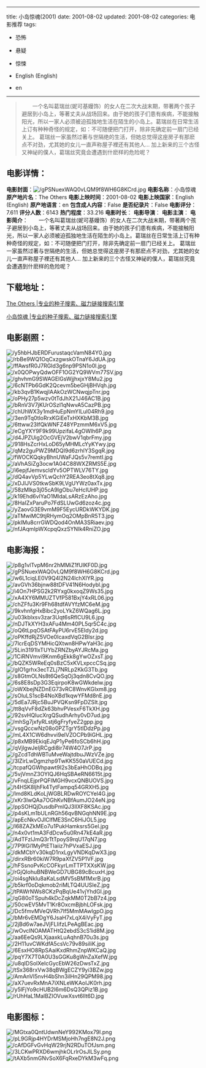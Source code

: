 
---
title: 小岛惊魂(2001)
date: 2001-08-02
updated: 2001-08-02
categories: 电影推荐
tags:
- 恐怖
- 悬疑
- 惊悚

- English (English)
- en
---


> 　　一个名叫葛瑞丝(妮可基嫚饰）的女人在二次大战末期，带著两个孩子避居到小岛上，等著丈夫从战场回来。由于她的孩子们患有疾病，不能接触阳光，所以一家人必须被迫孤独地生活在陌生的小岛上。葛瑞丝在日常生活上订有种种奇怪的规定，如：不可随便把门打开，除非先确定前一扇门已经关上。  葛瑞丝一家虽然过著与世隔绝的生活，但她总觉得这座房子有那麽点不对劲，尤其她的女儿一直声称屋子裡还有其他人... 加上新来的三个古怪又神祕的僕人，葛瑞丝究竟会遭遇到什麽样的危险呢？

## **电影详情**：

**电影封面**：<img src="https://image.tmdb.org/t/p/w200/gPSNuexWAQ0vLQM9f8WH6G8KCrd.jpg" alt="/gPSNuexWAQ0vLQM9f8WH6G8KCrd.jpg" title="/gPSNuexWAQ0vLQM9f8WH6G8KCrd.jpg">
**电影名称**：小岛惊魂
**原产地片名**：The Others
**电影上映时间**：2001-08-02
**电影上映国家**：English (English)
**原产地语言**：en
**包含成人内容**：False
**是否纪录片**：False
**电影评分**：7.611
**评分人数**：6143
**热门程度**：33.216
**电影时长**：
**电影导演**：
**电影主演**：
**电影简介**：　　一个名叫葛瑞丝(妮可基嫚饰）的女人在二次大战末期，带著两个孩子避居到小岛上，等著丈夫从战场回来。由于她的孩子们患有疾病，不能接触阳光，所以一家人必须被迫孤独地生活在陌生的小岛上。葛瑞丝在日常生活上订有种种奇怪的规定，如：不可随便把门打开，除非先确定前一扇门已经关上。  葛瑞丝一家虽然过著与世隔绝的生活，但她总觉得这座房子有那麽点不对劲，尤其她的女儿一直声称屋子裡还有其他人... 加上新来的三个古怪又神祕的僕人，葛瑞丝究竟会遭遇到什麽样的危险呢？

## **下载地址**：
[The Others |专业的种子搜索、磁力链接搜索引擎](https://movie.amd794.com:2083/?search=The%20Others&ordering=&mode=match_phrase&page_size=10&page=1)

[小岛惊魂 |专业的种子搜索、磁力链接搜索引擎](https://movie.amd794.com:2083/?search=%E5%B0%8F%E5%B2%9B%E6%83%8A%E9%AD%82&ordering=&mode=match_phrase&page_size=10&page=1)
 

## **电影剧照**：
<img src="https://image.tmdb.org/t/p/original/y5hbHJbERDFurustaqcVamN84Y0.jpg" alt="/y5hbHJbERDFurustaqcVamN84Y0.jpg" title="/y5hbHJbERDFurustaqcVamN84Y0.jpg"><img src="https://image.tmdb.org/t/p/original/rbBe9WQ1OqCxzgwskOTnaY6JdUA.jpg" alt="/rbBe9WQ1OqCxzgwskOTnaY6JdUA.jpg" title="/rbBe9WQ1OqCxzgwskOTnaY6JdUA.jpg"><img src="https://image.tmdb.org/t/p/original/ffAwsfR0J7RGId3g6np9PSN1o0l.jpg" alt="/ffAwsfR0J7RGId3g6np9PSN1o0l.jpg" title="/ffAwsfR0J7RGId3g6np9PSN1o0l.jpg"><img src="https://image.tmdb.org/t/p/original/x0QOPwyQdwOFF1OG2YQ9WVm77SV.jpg" alt="/x0QOPwyQdwOFF1OG2YQ9WVm77SV.jpg" title="/x0QOPwyQdwOFF1OG2YQ9WVm77SV.jpg"><img src="https://image.tmdb.org/t/p/original/ghvhmG9SWAGElGsWjjhxjxY8Mu2.jpg" alt="/ghvhmG9SWAGElGsWjjhxjxY8Mu2.jpg" title="/ghvhmG9SWAGElGsWjjhxjxY8Mu2.jpg"><img src="https://image.tmdb.org/t/p/original/6cNTPb6GdK2Qcevm5beGHjBHVqh.jpg" alt="/6cNTPb6GdK2Qcevm5beGHjBHVqh.jpg" title="/6cNTPb6GdK2Qcevm5beGHjBHVqh.jpg"><img src="https://image.tmdb.org/t/p/original/kb3qvB1KwqjIAAkOzWCNwqjpTnr.jpg" alt="/kb3qvB1KwqjIAAkOzWCNwqjpTnr.jpg" title="/kb3qvB1KwqjIAAkOzWCNwqjpTnr.jpg"><img src="https://image.tmdb.org/t/p/original/oPHy27p5wzv0tTdJhX21J46AC1B.jpg" alt="/oPHy27p5wzv0tTdJhX21J46AC1B.jpg" title="/oPHy27p5wzv0tTdJhX21J46AC1B.jpg"><img src="https://image.tmdb.org/t/p/original/bRnV3V7jKUrOSzI1qNwvA5CazPB.jpg" alt="/bRnV3V7jKUrOSzI1qNwvA5CazPB.jpg" title="/bRnV3V7jKUrOSzI1qNwvA5CazPB.jpg"><img src="https://image.tmdb.org/t/p/original/chUhWX3y1mdHuEpNmYILul04Rh9.jpg" alt="/chUhWX3y1mdHuEpNmYILul04Rh9.jpg" title="/chUhWX3y1mdHuEpNmYILul04Rh9.jpg"><img src="https://image.tmdb.org/t/p/original/3en9Tq0tloRrxKGiEeTxHXKbM3B.jpg" alt="/3en9Tq0tloRrxKGiEeTxHXKbM3B.jpg" title="/3en9Tq0tloRrxKGiEeTxHXKbM3B.jpg"><img src="https://image.tmdb.org/t/p/original/6ttww23IfQkWNFZ48YPzmmM6xV5.jpg" alt="/6ttww23IfQkWNFZ48YPzmmM6xV5.jpg" title="/6ttww23IfQkWNFZ48YPzmmM6xV5.jpg"><img src="https://image.tmdb.org/t/p/original/eCgYXY9F9k99UpzifaL4gOWlh6P.jpg" alt="/eCgYXY9F9k99UpzifaL4gOWlh6P.jpg" title="/eCgYXY9F9k99UpzifaL4gOWlh6P.jpg"><img src="https://image.tmdb.org/t/p/original/d4JPZUig2OcGVEjV2bwV1qbrFmy.jpg" alt="/d4JPZUig2OcGVEjV2bwV1qbrFmy.jpg" title="/d4JPZUig2OcGVEjV2bwV1qbrFmy.jpg"><img src="https://image.tmdb.org/t/p/original/918HsZcrHxLoD65yMHMLcYyKYwy.jpg" alt="/918HsZcrHxLoD65yMHMLcYyKYwy.jpg" title="/918HsZcrHxLoD65yMHMLcYyKYwy.jpg"><img src="https://image.tmdb.org/t/p/original/qMz2guPWZ9MDQI9d6zrhlY3SgqR.jpg" alt="/qMz2guPWZ9MDQI9d6zrhlY3SgqR.jpg" title="/qMz2guPWZ9MDQI9d6zrhlY3SgqR.jpg"><img src="https://image.tmdb.org/t/p/original/fWOCKQqkyBhnUWaFJQs5v7remtI.jpg" alt="/fWOCKQqkyBhnUWaFJQs5v7remtI.jpg" title="/fWOCKQqkyBhnUWaFJQs5v7remtI.jpg"><img src="https://image.tmdb.org/t/p/original/aVhASiZg3ocw1A04C88WXZRMS5E.jpg" alt="/aVhASiZg3ocw1A04C88WXZRMS5E.jpg" title="/aVhASiZg3ocw1A04C88WXZRMS5E.jpg"><img src="https://image.tmdb.org/t/p/original/i6epjfJemvscldYv5OPTWLV76TY.jpg" alt="/i6epjfJemvscldYv5OPTWLV76TY.jpg" title="/i6epjfJemvscldYv5OPTWLV76TY.jpg"><img src="https://image.tmdb.org/t/p/original/dQ4avVp5YLwQchY2REA3eo8tXq8.jpg" alt="/dQ4avVp5YLwQchY2REA3eo8tXq8.jpg" title="/dQ4avVp5YLwQchY2REA3eo8tXq8.jpg"><img src="https://image.tmdb.org/t/p/original/xDJIJVS0tkwSbK9LVgUYWz0axTx.jpg" alt="/xDJIJVS0tkwSbK9LVgUYWz0axTx.jpg" title="/xDJIJVS0tkwSbK9LVgUYWz0axTx.jpg"><img src="https://image.tmdb.org/t/p/original/58zMlkp3j05cA9IgObu7eHcIUHP.jpg" alt="/58zMlkp3j05cA9IgObu7eHcIUHP.jpg" title="/58zMlkp3j05cA9IgObu7eHcIUHP.jpg"><img src="https://image.tmdb.org/t/p/original/k19Ehd6vlYaO1MldaLsARzEzAho.jpg" alt="/k19Ehd6vlYaO1MldaLsARzEzAho.jpg" title="/k19Ehd6vlYaO1MldaLsARzEzAho.jpg"><img src="https://image.tmdb.org/t/p/original/8HaIZxParuPo7FdSLUwGd6zoz4c.jpg" alt="/8HaIZxParuPo7FdSLUwGd6zoz4c.jpg" title="/8HaIZxParuPo7FdSLUwGd6zoz4c.jpg"><img src="https://image.tmdb.org/t/p/original/yZaovG3E9vmM9F5EycURDkWKYDK.jpg" alt="/yZaovG3E9vmM9F5EycURDkWKYDK.jpg" title="/yZaovG3E9vmM9F5EycURDkWKYDK.jpg"><img src="https://image.tmdb.org/t/p/original/aTMwiMC9tjRHymOq2OMpBnR5T3.jpg" alt="/aTMwiMC9tjRHymOq2OMpBnR5T3.jpg" title="/aTMwiMC9tjRHymOq2OMpBnR5T3.jpg"><img src="https://image.tmdb.org/t/p/original/pkIMu8crrGWDQod4OnMA3SRiaev.jpg" alt="/pkIMu8crrGWDQod4OnMA3SRiaev.jpg" title="/pkIMu8crrGWDQod4OnMA3SRiaev.jpg"><img src="https://image.tmdb.org/t/p/original/nfJAqmIpWXcpqQxzSYNIk4RniZO.jpg" alt="/nfJAqmIpWXcpqQxzSYNIk4RniZO.jpg" title="/nfJAqmIpWXcpqQxzSYNIk4RniZO.jpg">

## **电影海报**：
<img src="https://image.tmdb.org/t/p/original/p8g1vlTvpM6nr2hMMiZ1fUlKF0D.jpg" alt="/p8g1vlTvpM6nr2hMMiZ1fUlKF0D.jpg" title="/p8g1vlTvpM6nr2hMMiZ1fUlKF0D.jpg"><img src="https://image.tmdb.org/t/p/original/gPSNuexWAQ0vLQM9f8WH6G8KCrd.jpg" alt="/gPSNuexWAQ0vLQM9f8WH6G8KCrd.jpg" title="/gPSNuexWAQ0vLQM9f8WH6G8KCrd.jpg"><img src="https://image.tmdb.org/t/p/original/w6L1ciqLE0V9Q4l2N24lchXIYR.jpg" alt="/w6L1ciqLE0V9Q4l2N24lchXIYR.jpg" title="/w6L1ciqLE0V9Q4l2N24lchXIYR.jpg"><img src="https://image.tmdb.org/t/p/original/avGVh36bjnw88tDFV41N6Hodybl.jpg" alt="/avGVh36bjnw88tDFV41N6Hodybl.jpg" title="/avGVh36bjnw88tDFV41N6Hodybl.jpg"><img src="https://image.tmdb.org/t/p/original/i4On7HPSG2k2RYxg0kxoqZ9Ws35.jpg" alt="/i4On7HPSG2k2RYxg0kxoqZ9Ws35.jpg" title="/i4On7HPSG2k2RYxg0kxoqZ9Ws35.jpg"><img src="https://image.tmdb.org/t/p/original/xA4XY6MMUZTVfP581BxjY4xRL06.jpg" alt="/xA4XY6MMUZTVfP581BxjY4xRL06.jpg" title="/xA4XY6MMUZTVfP581BxjY4xRL06.jpg"><img src="https://image.tmdb.org/t/p/original/chZFfu3Kr9Fh68tdfAVYfzMC6eM.jpg" alt="/chZFfu3Kr9Fh68tdfAVYfzMC6eM.jpg" title="/chZFfu3Kr9Fh68tdfAVYfzMC6eM.jpg"><img src="https://image.tmdb.org/t/p/original/9kvhnfgHxBibc2yoLYkZ6WQag6L.jpg" alt="/9kvhnfgHxBibc2yoLYkZ6WQag6L.jpg" title="/9kvhnfgHxBibc2yoLYkZ6WQag6L.jpg"><img src="https://image.tmdb.org/t/p/original/u03kblxsv3zar3Uqt6sRfICU9L6.jpg" alt="/u03kblxsv3zar3Uqt6sRfICU9L6.jpg" title="/u03kblxsv3zar3Uqt6sRfICU9L6.jpg"><img src="https://image.tmdb.org/t/p/original/nDJTkXYH3xAFu4Mm40PL5qr5C4c.jpg" alt="/nDJTkXYH3xAFu4Mm40PL5qr5C4c.jpg" title="/nDJTkXYH3xAFu4Mm40PL5qr5C4c.jpg"><img src="https://image.tmdb.org/t/p/original/oQ6tLpqOSAtFAyPU6rvE5EIdy2d.jpg" alt="/oQ6tLpqOSAtFAyPU6rvE5EIdy2d.jpg" title="/oQ6tLpqOSAtFAyPU6rvE5EIdy2d.jpg"><img src="https://image.tmdb.org/t/p/original/oPKffdRjZ5VOe0IcaxdVqG2BIsr.jpg" alt="/oPKffdRjZ5VOe0IcaxdVqG2BIsr.jpg" title="/oPKffdRjZ5VOe0IcaxdVqG2BIsr.jpg"><img src="https://image.tmdb.org/t/p/original/7lcrEqDSYMHicQXtwn8HPwYaH3c.jpg" alt="/7lcrEqDSYMHicQXtwn8HPwYaH3c.jpg" title="/7lcrEqDSYMHicQXtwn8HPwYaH3c.jpg"><img src="https://image.tmdb.org/t/p/original/5Lin3191lxTUYbZRNZbyAYJRcMa.jpg" alt="/5Lin3191lxTUYbZRNZbyAYJRcMa.jpg" title="/5Lin3191lxTUYbZRNZbyAYJRcMa.jpg"><img src="https://image.tmdb.org/t/p/original/1CiRNVmvi9Knm6gEkk8gYwOZxsT.jpg" alt="/1CiRNVmvi9Knm6gEkk8gYwOZxsT.jpg" title="/1CiRNVmvi9Knm6gEkk8gYwOZxsT.jpg"><img src="https://image.tmdb.org/t/p/original/bQZK5WReEq0sBzC5xKVLxpccCSq.jpg" alt="/bQZK5WReEq0sBzC5xKVLxpccCSq.jpg" title="/bQZK5WReEq0sBzC5xKVLxpccCSq.jpg"><img src="https://image.tmdb.org/t/p/original/gIO1grhx3ecTZLj7NRLp2KkG3Tb.jpg" alt="/gIO1grhx3ecTZLj7NRLp2KkG3Tb.jpg" title="/gIO1grhx3ecTZLj7NRLp2KkG3Tb.jpg"><img src="https://image.tmdb.org/t/p/original/s8GtmOLNs8t6QeSqOj3qdn8CvQO.jpg" alt="/s8GtmOLNs8t6QeSqOj3qdn8CvQO.jpg" title="/s8GtmOLNs8t6QeSqOj3qdn8CvQO.jpg"><img src="https://image.tmdb.org/t/p/original/6s8E8sDp3G3EqirpoK8wGWkdeIw.jpg" alt="/6s8E8sDp3G3EqirpoK8wGWkdeIw.jpg" title="/6s8E8sDp3G3EqirpoK8wGWkdeIw.jpg"><img src="https://image.tmdb.org/t/p/original/oWXbejNZDnEG73vRC8WnvKGIxm8.jpg" alt="/oWXbejNZDnEG73vRC8WnvKGIxm8.jpg" title="/oWXbejNZDnEG73vRC8WnvKGIxm8.jpg"><img src="https://image.tmdb.org/t/p/original/sOluLS1scB4NoXBd1kqwYFMd8nE.jpg" alt="/sOluLS1scB4NoXBd1kqwYFMd8nE.jpg" title="/sOluLS1scB4NoXBd1kqwYFMd8nE.jpg"><img src="https://image.tmdb.org/t/p/original/5dEa7JRjc5BuJPVQKsn9FpDZSIt.jpg" alt="/5dEa7JRjc5BuJPVQKsn9FpDZSIt.jpg" title="/5dEa7JRjc5BuJPVQKsn9FpDZSIt.jpg"><img src="https://image.tmdb.org/t/p/original/tt8qVvF8dZk63bhvPVesxF6TkXH.jpg" alt="/tt8qVvF8dZk63bhvPVesxF6TkXH.jpg" title="/tt8qVvF8dZk63bhvPVesxF6TkXH.jpg"><img src="https://image.tmdb.org/t/p/original/92svHQlucXrgQSudhArhy0vD7ud.jpg" alt="/92svHQlucXrgQSudhArhy0vD7ud.jpg" title="/92svHQlucXrgQSudhArhy0vD7ud.jpg"><img src="https://image.tmdb.org/t/p/original/mhSg7jxfyRLstj6gFryfyeZ2gpp.jpg" alt="/mhSg7jxfyRLstj6gFryfyeZ2gpp.jpg" title="/mhSg7jxfyRLstj6gFryfyeZ2gpp.jpg"><img src="https://image.tmdb.org/t/p/original/vsgQccwNz08o0PZTgrY5tIDdzPp.jpg" alt="/vsgQccwNz08o0PZTgrY5tIDdzPp.jpg" title="/vsgQccwNz08o0PZTgrY5tIDdzPp.jpg"><img src="https://image.tmdb.org/t/p/original/mL4X1CW6dhvvi9elVZOCPb9iGHL.jpg" alt="/mL4X1CW6dhvvi9elVZOCPb9iGHL.jpg" title="/mL4X1CW6dhvvi9elVZOCPb9iGHL.jpg"><img src="https://image.tmdb.org/t/p/original/p8xMB9EkiqEJqP1yPe6foSCb6hH.jpg" alt="/p8xMB9EkiqEJqP1yPe6foSCb6hH.jpg" title="/p8xMB9EkiqEJqP1yPe6foSCb6hH.jpg"><img src="https://image.tmdb.org/t/p/original/qVjlgwJeIjRCgdi8ir74W4O7JrP.jpg" alt="/qVjlgwJeIjRCgdi8ir74W4O7JrP.jpg" title="/qVjlgwJeIjRCgdi8ir74W4O7JrP.jpg"><img src="https://image.tmdb.org/t/p/original/gZcdTdhWBTuMveWajtdbuJWzVZe.jpg" alt="/gZcdTdhWBTuMveWajtdbuJWzVZe.jpg" title="/gZcdTdhWBTuMveWajtdbuJWzVZe.jpg"><img src="https://image.tmdb.org/t/p/original/3lZirLwDgmzhp9TwKK550aVUECd.jpg" alt="/3lZirLwDgmzhp9TwKK550aVUECd.jpg" title="/3lZirLwDgmzhp9TwKK550aVUECd.jpg"><img src="https://image.tmdb.org/t/p/original/tcpafQGWhpawt9I2s3bEaHhODBq.jpg" alt="/tcpafQGWhpawt9I2s3bEaHhODBq.jpg" title="/tcpafQGWhpawt9I2s3bEaHhODBq.jpg"><img src="https://image.tmdb.org/t/p/original/5vjVmnZ3OYIQJ6HqSBAeRN6615t.jpg" alt="/5vjVmnZ3OYIQJ6HqSBAeRN6615t.jpg" title="/5vjVmnZ3OYIQJ6HqSBAeRN6615t.jpg"><img src="https://image.tmdb.org/t/p/original/vFnqLEjprPQFIMGH9vcxQNBUOVS.jpg" alt="/vFnqLEjprPQFIMGH9vcxQNBUOVS.jpg" title="/vFnqLEjprPQFIMGH9vcxQNBUOVS.jpg"><img src="https://image.tmdb.org/t/p/original/t4HSK8ljhFk4TytFampq54GRXH5.jpg" alt="/t4HSK8ljhFk4TytFampq54GRXH5.jpg" title="/t4HSK8ljhFk4TytFampq54GRXH5.jpg"><img src="https://image.tmdb.org/t/p/original/lmd8KLdKoLjWGBLRDwROYCYeI4G.jpg" alt="/lmd8KLdKoLjWGBLRDwROYCYeI4G.jpg" title="/lmd8KLdKoLjWGBLRDwROYCYeI4G.jpg"><img src="https://image.tmdb.org/t/p/original/xKr3lwQAa7OGhKvNBfAumJO24eN.jpg" alt="/xKr3lwQAa7OGhKvNBfAumJO24eN.jpg" title="/xKr3lwQAa7OGhKvNBfAumJO24eN.jpg"><img src="https://image.tmdb.org/t/p/original/ppSOHQjDusdbPmlQJ3IlXF8KSAc.jpg" alt="/ppSOHQjDusdbPmlQJ3IlXF8KSAc.jpg" title="/ppSOHQjDusdbPmlQJ3IlXF8KSAc.jpg"><img src="https://image.tmdb.org/t/p/original/p4sKLm1bULnRGh56qvBNGqhNN9E.jpg" alt="/p4sKLm1bULnRGh56qvBNGqhNN9E.jpg" title="/p4sKLm1bULnRGh56qvBNGqhNN9E.jpg"><img src="https://image.tmdb.org/t/p/original/apEcNkvOJlClfME3SnC6HiJOL5.jpg" alt="/apEcNkvOJlClfME3SnC6HiJOL5.jpg" title="/apEcNkvOJlClfME3SnC6HiJOL5.jpg"><img src="https://image.tmdb.org/t/p/original/l68ZAZkMEo7u1PukHamksrs5Gel.jpg" alt="/l68ZAZkMEo7u1PukHamksrs5Gel.jpg" title="/l68ZAZkMEo7u1PukHamksrs5Gel.jpg"><img src="https://image.tmdb.org/t/p/original/n4x0vt1mA3FdDcw5u0Rn47kE4aR.jpg" alt="/n4x0vt1mA3FdDcw5u0Rn47kE4aR.jpg" title="/n4x0vt1mA3FdDcw5u0Rn47kE4aR.jpg"><img src="https://image.tmdb.org/t/p/original/AdTFzlJmQ3rTtTpoyS9rqU17qN7.jpg" alt="/AdTFzlJmQ3rTtTpoyS9rqU17qN7.jpg" title="/AdTFzlJmQ3rTtTpoyS9rqU17qN7.jpg"><img src="https://image.tmdb.org/t/p/original/7P9lGi1MyPtETIaiiz7hPVxaESJ.jpg" alt="/7P9lGi1MyPtETIaiiz7hPVxaESJ.jpg" title="/7P9lGi1MyPtETIaiiz7hPVxaESJ.jpg"><img src="https://image.tmdb.org/t/p/original/dkMCbYv30kqD1nxLgyVNDKqDwX3.jpg" alt="/dkMCbYv30kqD1nxLgyVNDKqDwX3.jpg" title="/dkMCbYv30kqD1nxLgyVNDKqDwX3.jpg"><img src="https://image.tmdb.org/t/p/original/dirxRBr60kiW7R9paXfZV5P1VF.jpg" alt="/dirxRBr60kiW7R9paXfZV5P1VF.jpg" title="/dirxRBr60kiW7R9paXfZV5P1VF.jpg"><img src="https://image.tmdb.org/t/p/original/hFSsnoPvKcCOFkyrLmTTPTXXsKW.jpg" alt="/hFSsnoPvKcCOFkyrLmTTPTXXsKW.jpg" title="/hFSsnoPvKcCOFkyrLmTTPTXXsKW.jpg"><img src="https://image.tmdb.org/t/p/original/rGjQIohuBNBWeGD7UBG89cBcuxH.jpg" alt="/rGjQIohuBNBWeGD7UBG89cBcuxH.jpg" title="/rGjQIohuBNBWeGD7UBG89cBcuxH.jpg"><img src="https://image.tmdb.org/t/p/original/oi4sgNkIu8aKaLsdMV5sBM1MxrB.jpg" alt="/oi4sgNkIu8aKaLsdMV5sBM1MxrB.jpg" title="/oi4sgNkIu8aKaLsdMV5sBM1MxrB.jpg"><img src="https://image.tmdb.org/t/p/original/b5krf0oDqkmob2riMLTQ4UUSIeZ.jpg" alt="/b5krf0oDqkmob2riMLTQ4UUSIeZ.jpg" title="/b5krf0oDqkmob2riMLTQ4UUSIeZ.jpg"><img src="https://image.tmdb.org/t/p/original/tPAWrNWs8CKzPqBqUe41vjYhdGI.jpg" alt="/tPAWrNWs8CKzPqBqUe41vjYhdGI.jpg" title="/tPAWrNWs8CKzPqBqUe41vjYhdGI.jpg"><img src="https://image.tmdb.org/t/p/original/qG80oTSpuh4kDcZqkMM0T2bB7z4.jpg" alt="/qG80oTSpuh4kDcZqkMM0T2bB7z4.jpg" title="/qG80oTSpuh4kDcZqkMM0T2bB7z4.jpg"><img src="https://image.tmdb.org/t/p/original/50cwEV5MvT1Kr8OxcmBjbhLOFsk.jpg" alt="/50cwEV5MvT1Kr8OxcmBjbhLOFsk.jpg" title="/50cwEV5MvT1Kr8OxcmBjbhLOFsk.jpg"><img src="https://image.tmdb.org/t/p/original/Dc5fmvMVeQVRh7lf5MmMAwIgpO.jpg" alt="/Dc5fmvMVeQVRh7lf5MmMAwIgpO.jpg" title="/Dc5fmvMVeQVRh7lf5MmMAwIgpO.jpg"><img src="https://image.tmdb.org/t/p/original/bMr6vEMDgY6JsaH7xLqX4iVyFyT.jpg" alt="/bMr6vEMDgY6JsaH7xLqX4iVyFyT.jpg" title="/bMr6vEMDgY6JsaH7xLqX4iVyFyT.jpg"><img src="https://image.tmdb.org/t/p/original/2jBd6w7aeJVjFLIifzLPeAgBEac.jpg" alt="/2jBd6w7aeJVjFLIifzLPeAgBEac.jpg" title="/2jBd6w7aeJVjFLIifzLPeAgBEac.jpg"><img src="https://image.tmdb.org/t/p/original/wOvclNOAMATHtQ2ebdS3cS1id8M.jpg" alt="/wOvclNOAMATHtQ2ebdS3cS1id8M.jpg" title="/wOvclNOAMATHtQ2ebdS3cS1id8M.jpg"><img src="https://image.tmdb.org/t/p/original/aa6EeQs9LXjaaxkLuAqhnB70u3s.jpg" alt="/aa6EeQs9LXjaaxkLuAqhnB70u3s.jpg" title="/aa6EeQs9LXjaaxkLuAqhnB70u3s.jpg"><img src="https://image.tmdb.org/t/p/original/2H11uvCWKdfA5csVc79v89siIiK.jpg" alt="/2H11uvCWKdfA5csVc79v89siIiK.jpg" title="/2H11uvCWKdfA5csVc79v89siIiK.jpg"><img src="https://image.tmdb.org/t/p/original/6EsxHO8RpSAaiKxdRhmZnpWKCaQ.jpg" alt="/6EsxHO8RpSAaiKxdRhmZnpWKCaQ.jpg" title="/6EsxHO8RpSAaiKxdRhmZnpWKCaQ.jpg"><img src="https://image.tmdb.org/t/p/original/pqY7X7T0A0U3sGGKu8gWnZaXefW.jpg" alt="/pqY7X7T0A0U3sGGKu8gWnZaXefW.jpg" title="/pqY7X7T0A0U3sGGKu8gWnZaXefW.jpg"><img src="https://image.tmdb.org/t/p/original/u8qIDSolXeIcGycEbW26zDwsTxZ.jpg" alt="/u8qIDSolXeIcGycEbW26zDwsTxZ.jpg" title="/u8qIDSolXeIcGycEbW26zDwsTxZ.jpg"><img src="https://image.tmdb.org/t/p/original/tSx368rxVw38qBWgECZY9yi3BZw.jpg" alt="/tSx368rxVw38qBWgECZY9yi3BZw.jpg" title="/tSx368rxVw38qBWgECZY9yi3BZw.jpg"><img src="https://image.tmdb.org/t/p/original/AmAnVI5nvH4bShn3ilHn29QPM98.jpg" alt="/AmAnVI5nvH4bShn3ilHn29QPM98.jpg" title="/AmAnVI5nvH4bShn3ilHn29QPM98.jpg"><img src="https://image.tmdb.org/t/p/original/aX7uevRxMnA7iXNLeWKAoIJK0rh.jpg" alt="/aX7uevRxMnA7iXNLeWKAoIJK0rh.jpg" title="/aX7uevRxMnA7iXNLeWKAoIJK0rh.jpg"><img src="https://image.tmdb.org/t/p/original/y5lFjYo9cHUB2l6m6DsQ3QPiz1B.jpg" alt="/y5lFjYo9cHUB2l6m6DsQ3QPiz1B.jpg" title="/y5lFjYo9cHUB2l6m6DsQ3QPiz1B.jpg"><img src="https://image.tmdb.org/t/p/original/rUhHaL1MalBZIOVuwXsvt6llt6D.jpg" alt="/rUhHaL1MalBZIOVuwXsvt6llt6D.jpg" title="/rUhHaL1MalBZIOVuwXsvt6llt6D.jpg">

## **电影图标**：
<img src="https://image.tmdb.org/t/p/original/MGtxa0QntUdwnNeY992KMox79l.png" alt="/MGtxa0QntUdwnNeY992KMox79l.png" title="/MGtxa0QntUdwnNeY992KMox79l.png"><img src="https://image.tmdb.org/t/p/original/pL9GRjp4HYDrMSMjoHh7ngE8N2J.png" alt="/pL9GRjp4HYDrMSMjoHh7ngE8N2J.png" title="/pL9GRjp4HYDrMSMjoHh7ngE8N2J.png"><img src="https://image.tmdb.org/t/p/original/cAfDGFvGvHqW29rjN2RDuTOfJsm.png" alt="/cAfDGFvGvHqW29rjN2RDuTOfJsm.png" title="/cAfDGFvGvHqW29rjN2RDuTOfJsm.png"><img src="https://image.tmdb.org/t/p/original/3LCKwPRXD6wmjhkOLrlrOsJlLSy.png" alt="/3LCKwPRXD6wmjhkOLrlrOsJlLSy.png" title="/3LCKwPRXD6wmjhkOLrlrOsJlLSy.png"><img src="https://image.tmdb.org/t/p/original/tAXb5nmGNvSoX6FqRxeDYkM3wFq.png" alt="/tAXb5nmGNvSoX6FqRxeDYkM3wFq.png" title="/tAXb5nmGNvSoX6FqRxeDYkM3wFq.png">
